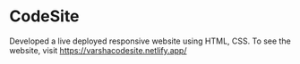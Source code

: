 # CodeSite
Developed a live deployed responsive website using HTML, CSS. To see the website, visit https://varshacodesite.netlify.app/
